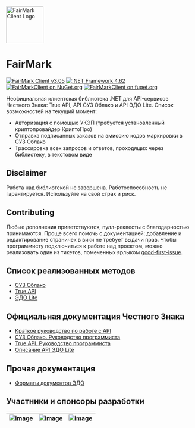 <img alt="FairMark Client Logo" src="https://raw.githubusercontent.com/FairMark/FairMarkClient/master/FairMark.Docs/FairMarkGlitchyLogo.gif" width="100" />

# FairMark

[![FairMark Client v3.05](https://img.shields.io/badge/честный%20знак-v3.06.1-yellowgreen)](https://честныйзнак.рф/upload/iblock/07f/ru_API_OMS-CLOUD.pdf)
[![.NET Framework 4.62](https://img.shields.io/badge/.net-v4.62-yellow)](https://www.microsoft.com/ru-RU/download/details.aspx?id=53321)
[![FairMarkClient on NuGet.org](https://img.shields.io/nuget/v/FairMarkClient.svg)](https://www.nuget.org/packages/FairMarkClient)
[![FairMarkClient on fuget.org](https://www.fuget.org/packages/FairMarkClient/badge.svg)](https://www.fuget.org/packages/FairMarkClient)

Неофициальная клиентская библиотека .NET для API-сервисов Честного Знака: True API, API СУЗ Облако и API ЭДО Lite.
Список возможностей на текущий момент:

* Авторизация с помощью УКЭП (требуется установленный криптопровайдер КриптоПро)
* Отправка подписанных заказов на эмиссию кодов маркировки в СУЗ Облако
* Трассировка всех запросов и ответов, проходящих через библиотеку, в текстовом виде

## Disclaimer

Работа над библиотекой не завершена. Работоспособность не гарантируется. Используйте на свой страх и риск.

## Contributing

Любые дополнения приветствуются, пулл-реквесты с благодарностью принимаются.
Проще всего помочь с документацией: добавление и редактирование страничек в вики не требует выдачи прав.
Чтобы программисту подключиться к работе над проектом, можно реализовать один из тикетов, помеченных ярлыком
[good-first-issue](https://github.com/FairMark/FairMarkClient/issues?q=is%3Aissue+is%3Aopen+sort%3Aupdated-desc+label%3A%22good+first+issue%22).

## Список реализованных методов

* [СУЗ Облако](FairMark.Docs/oms_methods.txt)
* [True API](FairMark.Docs/true_methods.txt)
* [ЭДО Lite](FairMark.Docs/edo_methods.txt)

## Официальная документация Честного Знака

* [Краткое руководство по работе с API](https://xn--80ajghhoc2aj1c8b.xn--p1ai/upload/Краткое_руководство_по_работе_с_API.pdf)
* [СУЗ Облако. Руководство программиста](https://xn--80ajghhoc2aj1c8b.xn--p1ai/upload/iblock/07f/ru_API_OMS-CLOUD.pdf)
* [True API. Руководство программиста](https://xn--80ajghhoc2aj1c8b.xn--p1ai/upload/TRUE_API.pdf)
* [Описание API ЭДО Lite](https://xn--80ajghhoc2aj1c8b.xn--p1ai/upload/API%20ЭДО%20lite.pdf)

## Прочая документация

* [Форматы документов ЭДО](FairMark.Docs/DocumentFormats.md)

## Участники и спонсоры разработки

| [![image](https://user-images.githubusercontent.com/672878/119223004-cb968c00-baff-11eb-9758-338f7763d5f3.png)](https://www.met.ru/) | [![image](https://user-images.githubusercontent.com/672878/119222534-8bcea500-bafd-11eb-875a-b6268998e93d.png)](http://k-solutions.ru/) | [![image](https://user-images.githubusercontent.com/672878/119222970-9722d000-baff-11eb-9cfb-ce003e44e963.png)](https://diasparbusiness.com/) |
| ------------- | ------------- | ------------- |
